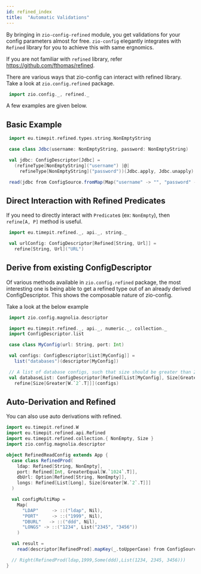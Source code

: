```yaml
---
id: refined_index
title:  "Automatic Validations"
---
```


By bringing in `zio-config-refined` module, you get validations for your config parameters almost for free. 
`zio-config` elegantly integrates with `Refined` library for you to achieve this with same ergnomics.

If you are not familiar with `refined` library, refer https://github.com/fthomas/refined.

There are various ways that zio-config can interact with refined library. 
Take a look at `zio.config.refined` package.

```scala mdoc:silent
 import zio.config._, refined._

```

A few examples are given below.

## Basic Example

```scala mdoc:silent
 import eu.timepit.refined.types.string.NonEmptyString

 case class Jdbc(username: NonEmptyString, password: NonEmptyString)

 val jdbc: ConfigDescriptor[Jdbc] =
   (refineType[NonEmptyString]("username") |@| 
     refineType[NonEmptyString]("password"))(Jdbc.apply, Jdbc.unapply)

 read(jdbc from ConfigSource.fromMap(Map("username" -> "", "password" -> "")))

```

## Direct Interaction with Refined Predicates

If you need to directly interact with `Predicate`s (ex: `NonEmpty`), then
`refine[A, P]` method is useful.

```scala mdoc:silent
 import eu.timepit.refined._, api._, string._

 val urlConfig: ConfigDescriptor[Refined[String, Url]] =
   refine[String, Url]("URL")

```

## Derive from existing ConfigDescriptor

Of various methods available in `zio.config.refined` package, 
the most interesting one is being able to get a refined type out of an already derived ConfigDescriptor.
This shows the composable nature of zio-config. 

Take a look at the below example

```scala mdoc:silent
 import zio.config.magnolia.descriptor

 import eu.timepit.refined._, api._, numeric._, collection._
 import ConfigDescriptor.list

 case class MyConfig(url: String, port: Int)

 val configs: ConfigDescriptor[List[MyConfig]] =
   list("databases")(descriptor[MyConfig])

 // A list of database configs, such that size should be greater than 2.
 val databaseList: ConfigDescriptor[Refined[List[MyConfig], Size[Greater[W.`2`.T]]]] =
   refine[Size[Greater[W.`2`.T]]](configs)
```

## Auto-Derivation and Refined

You can also use auto derivations with refined.

```scala mdoc:silent
import eu.timepit.refined.W
import eu.timepit.refined.api.Refined
import eu.timepit.refined.collection.{ NonEmpty, Size }
import zio.config.magnolia.descriptor

object RefinedReadConfig extends App {
  case class RefinedProd(
    ldap: Refined[String, NonEmpty],
    port: Refined[Int, GreaterEqual[W.`1024`.T]],
    dbUrl: Option[Refined[String, NonEmpty]],
    longs: Refined[List[Long], Size[Greater[W.`2`.T]]]
  )

  val configMultiMap =
    Map(
      "LDAP"     -> ::("ldap", Nil),
      "PORT"     -> ::("1999", Nil),
      "DBURL"   -> ::("ddd", Nil),
      "LONGS" -> ::("1234", List("2345", "3456"))
    )

  val result =
    read(descriptor[RefinedProd].mapKey(_.toUpperCase) from ConfigSource.fromMultiMap(configMultiMap))

  // Right(RefinedProd(ldap,1999,Some(ddd),List(1234, 2345, 3456)))
}

```
